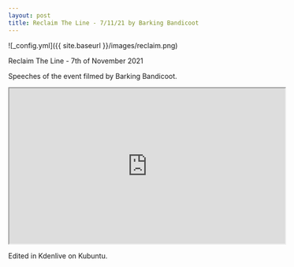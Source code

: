 ```yaml
---
layout: post
title: Reclaim The Line - 7/11/21 by Barking Bandicoot
---
```


![_config.yml]({{ site.baseurl }}/images/reclaim.png)


Reclaim The Line - 7th of November 2021

Speeches of the event filmed by Barking Bandicoot.


<iframe id="lbry-iframe" width="560" height="315" src="https://lbry.tv/$/embed/reclaimtheline/9d0fc6ea89707a0e06307060695edb9fdfd2c85e?" allowfullscreen></iframe>


Edited in Kdenlive on Kubuntu.
